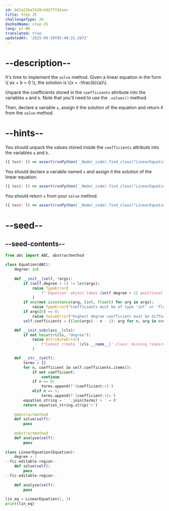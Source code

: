 ```yaml
---
id: 663a22ba7420c4d2f7fd2aec
title: Step 25
challengeType: 20
dashedName: step-25
lang: pt-BR
translated: true
updatedAt: '2025-09-29T05:49:21.287Z'
---
```


# --description--

It's time to implement the `solve` method. Given a linear equation in the form \\( ax + b = 0 \\), the solution is \\(x = -\frac{b}{a}\\).

Unpack the coefficients stored in the `coefficients` attribute into the variables `a` and `b`. Note that you'll need to use the `.values()` method.

Then, declare a variable `x`, assign it the solution of the equation and return it from the `solve` method.

# --hints--

You should unpack the values stored inside the `coefficients` attribute into the variables `a` and `b`.

```js
({ test: () => assert(runPython(`_Node(_code).find_class("LinearEquation").find_function("solve").has_stmt("a, b = self.coefficients.values()")`)) })
```

You should declare a variable named `x` and assign it the solution of the linear equation.

```js
({ test: () => assert(runPython(`_Node(_code).find_class("LinearEquation").find_function("solve").has_stmt("x = -b/a")`)) })
```

You should return `x` from your `solve` method.

```js
({ test: () => assert(runPython(`_Node(_code).find_class("LinearEquation").find_function("solve").has_return("x")`)) })
```

# --seed--

## --seed-contents--

```py
from abc import ABC, abstractmethod

class Equation(ABC):
    degree: int
  
    def __init__(self, *args):
        if (self.degree + 1) != len(args):
            raise TypeError(
                f"'Equation' object takes {self.degree + 1} positional arguments but {len(args)} were given"
            )
        if any(not isinstance(arg, (int, float)) for arg in args):
            raise TypeError("Coefficients must be of type 'int' or 'float'")
        if args[0] == 0:
            raise ValueError("Highest degree coefficient must be different from zero")
        self.coefficients = {(len(args) - n - 1): arg for n, arg in enumerate(args)}

    def __init_subclass__(cls):
        if not hasattr(cls, "degree"):
            raise AttributeError(
                f"Cannot create '{cls.__name__}' class: missing required attribute 'degree'"
            )

    def __str__(self):
        terms = []
        for n, coefficient in self.coefficients.items():
            if not coefficient:
                continue
            if n == 0:
                terms.append(f'{coefficient:+}')
            elif n == 1:
                terms.append(f'{coefficient:+}x')                
        equation_string = ' '.join(terms) + ' = 0'
        return equation_string.strip('+')        
    
    @abstractmethod
    def solve(self):
        pass
        
    @abstractmethod
    def analyze(self):
        pass
        
class LinearEquation(Equation):
    degree = 1
--fcc-editable-region--
    def solve(self):
        pass
--fcc-editable-region--
    
    def analyze(self):
        pass
    
lin_eq = LinearEquation(2, 3)
print(lin_eq)

```
